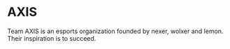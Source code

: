 # AXIS
Team AXIS is an esports organization founded by nexer, wolxer and lemon. Their inspiration is to succeed.
